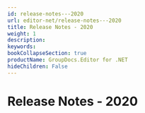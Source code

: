 ```yaml
---
id: release-notes---2020
url: editor-net/release-notes---2020
title: Release Notes - 2020
weight: 1
description: 
keywords: 
bookCollapseSection: true
productName: GroupDocs.Editor for .NET
hideChildren: False
---
```


# Release Notes - 2020


